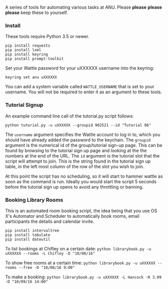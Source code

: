 A series of tools for automating various tasks at ANU. Please **please** **please** **please** keep these to yourself.

### Install
These tools require Python 3.5 or newer.

```
pip install requests
pip install lxml
pip install keyring
pip install prompt-toolkit
```

Set your Wattle password for your uXXXXXX username into the keyring:

```
keyring set anu uXXXXXX
```

You can add a system variable called `WATTLE_USERNAME` that is set to your username. You will not be required to enter it as an argument to these tools.

### Tutorial Signup

An example command line call of the tutorial.py script follows: 
```
python tutorial.py -u uXXXXXX --groupid 902521 --id "Tutorial 06"
```

The `username` argument specifies the Wattle account to log in to, which you should have already added the password to the keychain.
The `groupid` argument is the numerical id of the group/tutorial sign-up page. This can be found by browsing to the tutorial sign up page and looking at the the numbers at the end of the URL.
The `id` argument is the tutorial slot that the script will attempt to join. This is the string found in the tutorial sign up table, in the left most column of the row of the slot you wish to join.

At this point the script has no scheduling, so it will start to hammer wattle as soon as the command is run. Ideally you would start the script 5 seconds before the tutorial sign up opens to avoid any throttling or banning.

### Booking Library Rooms

This is an automated room booking script, the idea being that you use OS X's Automator and Scheduler to automatically book rooms, email participants the details and calendar invite.

```
pip install intervaltree
pip install tabulate
pip install dateutil
```

To list bookings at Chifley on a certain date:
```python librarybook.py -u uXXXXXX --rooms -L Chifley -D "10/08/16"```

To show free rooms at a certain time:
```python librarybook.py -u uXXXXXX --rooms --free -D "10/08/16 9:00"```

To make a booking:
```python librarybook.py -u uXXXXXX -L Hancock -R 3.09 -D "10/09/16 14:00"```
